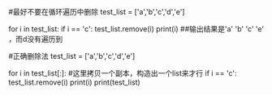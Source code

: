 #最好不要在循环遍历中删除
test_list = ['a','b','c','d','e']

for i in test_list:
    if i == 'c':
        test_list.remove(i)
    print(i)
##输出结果是'a' 'b' 'c' 'e' ，而d没有遍历到




#正确删除法
test_list = ['a','b','c','d','e']

for i in test_list[:]: #这里拷贝一个副本，构造出一个list来才行
    if i == 'c':
        test_list.remove(i)
    print(i)
print(test_list)

